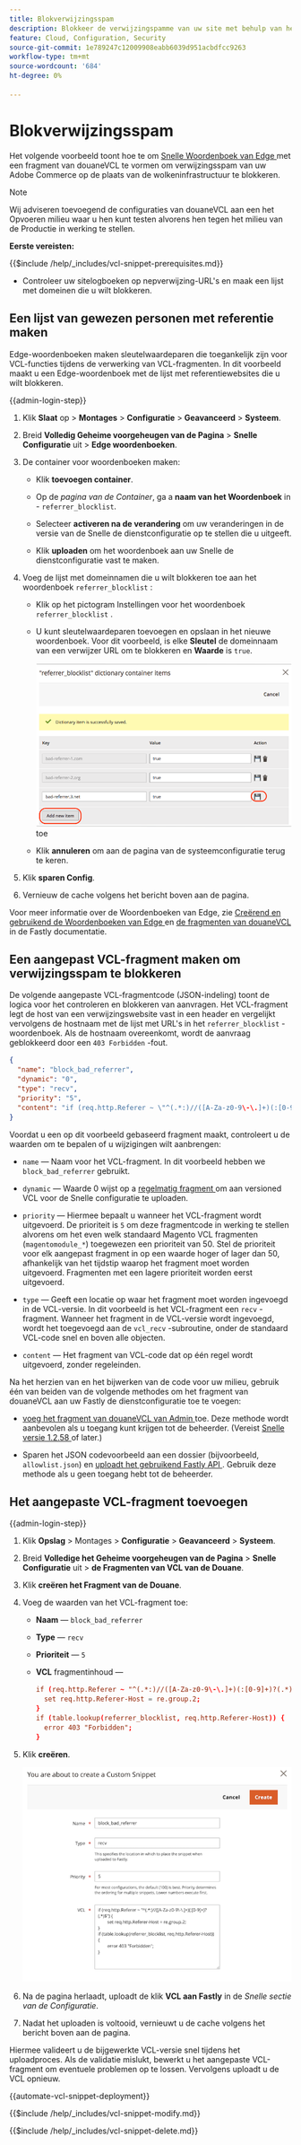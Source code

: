```yaml
---
title: Blokverwijzingsspam
description: Blokkeer de verwijzingspamme van uw site met behulp van het Fastly Edge-woordenboek en een aangepast VCL-fragment.
feature: Cloud, Configuration, Security
source-git-commit: 1e789247c12009908eabb6039d951acbdfcc9263
workflow-type: tm+mt
source-wordcount: '684'
ht-degree: 0%

---
```


# Blokverwijzingsspam

Het volgende voorbeeld toont hoe te om [ Snelle Woordenboek van Edge ](https://docs.fastly.com/guides/edge-dictionaries/working-with-dictionaries-using-the-api) met een fragment van douaneVCL te vormen om verwijzingsspam van uw Adobe Commerce op de plaats van de wolkeninfrastructuur te blokkeren.

>[!NOTE]
>
>Wij adviseren toevoegend de configuraties van douaneVCL aan een het Opvoeren milieu waar u hen kunt testen alvorens hen tegen het milieu van de Productie in werking te stellen.

**Eerste vereisten:**

{{$include /help/_includes/vcl-snippet-prerequisites.md}}

- Controleer uw sitelogboeken op nepverwijzing-URL&#39;s en maak een lijst met domeinen die u wilt blokkeren.

## Een lijst van gewezen personen met referentie maken

Edge-woordenboeken maken sleutelwaardeparen die toegankelijk zijn voor VCL-functies tijdens de verwerking van VCL-fragmenten. In dit voorbeeld maakt u een Edge-woordenboek met de lijst met referentiewebsites die u wilt blokkeren.

{{admin-login-step}}

1. Klik **Slaat** op > **Montages** > **Configuratie** > **Geavanceerd** > **Systeem**.

1. Breid **Volledig Geheime voorgeheugen van de Pagina** > **Snelle Configuratie** uit > **Edge woordenboeken**.

1. De container voor woordenboeken maken:

   - Klik **toevoegen container**.

   - Op de *pagina van de Container*, ga a **naam van het Woordenboek** in - `referrer_blocklist`.

   - Selecteer **activeren na de verandering** om uw veranderingen in de versie van de Snelle de dienstconfiguratie op te stellen die u uitgeeft.

   - Klik **uploaden** om het woordenboek aan uw Snelle de dienstconfiguratie vast te maken.

1. Voeg de lijst met domeinnamen die u wilt blokkeren toe aan het woordenboek `referrer_blocklist` :

   - Klik op het pictogram Instellingen voor het woordenboek `referrer_blocklist` .

   - U kunt sleutelwaardeparen toevoegen en opslaan in het nieuwe woordenboek. Voor dit voorbeeld, is elke **Sleutel** de domeinnaam van een verwijzer URL om te blokkeren en **Waarde** is `true`.

     ![ voeg slechte punten van het verwijzingenwoordenboek ](../../assets/cdn/fastly-referrer-blocklist-dictionary.png) toe

   - Klik **annuleren** om aan de pagina van de systeemconfiguratie terug te keren.

1. Klik **sparen Config**.

1. Vernieuw de cache volgens het bericht boven aan de pagina.

Voor meer informatie over de Woordenboeken van Edge, zie [ Creërend en gebruikend de Woordenboeken van Edge ](https://docs.fastly.com/guides/edge-dictionaries/working-with-dictionaries-using-the-api) en [ de fragmenten van douaneVCL ](https://docs.fastly.com/guides/edge-dictionaries/working-with-dictionaries-using-the-api#custom-vcl-examples) in de Fastly documentatie.

## Een aangepast VCL-fragment maken om verwijzingsspam te blokkeren

De volgende aangepaste VCL-fragmentcode (JSON-indeling) toont de logica voor het controleren en blokkeren van aanvragen. Het VCL-fragment legt de host van een verwijzingswebsite vast in een header en vergelijkt vervolgens de hostnaam met de lijst met URL&#39;s in het `referrer_blocklist` -woordenboek. Als de hostnaam overeenkomt, wordt de aanvraag geblokkeerd door een `403 Forbidden` -fout.

```json
{
  "name": "block_bad_referrer",
  "dynamic": "0",
  "type": "recv",
  "priority": "5",
  "content": "if (req.http.Referer ~ \"^(.*:)//([A-Za-z0-9\-\.]+)(:[0-9]+)?(.*)$\") {set req.http.Referer-Host = re.group.2;}if (table.lookup(referrer_blocklist, req.http.Referer-Host)) {error 403 \"Forbidden\";}"
}
```

Voordat u een op dit voorbeeld gebaseerd fragment maakt, controleert u de waarden om te bepalen of u wijzigingen wilt aanbrengen:

- `name` — Naam voor het VCL-fragment. In dit voorbeeld hebben we `block_bad_referrer` gebruikt.

- `dynamic` — Waarde 0 wijst op a [ regelmatig fragment ](https://docs.fastly.com/en/guides/using-regular-vcl-snippets) om aan versioned VCL voor de Snelle configuratie te uploaden.

- `priority` — Hiermee bepaalt u wanneer het VCL-fragment wordt uitgevoerd. De prioriteit is `5` om deze fragmentcode in werking te stellen alvorens om het even welk standaard Magento VCL fragmenten (`magentomodule_*`) toegewezen een prioriteit van 50. Stel de prioriteit voor elk aangepast fragment in op een waarde hoger of lager dan 50, afhankelijk van het tijdstip waarop het fragment moet worden uitgevoerd. Fragmenten met een lagere prioriteit worden eerst uitgevoerd.

- `type` — Geeft een locatie op waar het fragment moet worden ingevoegd in de VCL-versie. In dit voorbeeld is het VCL-fragment een `recv` -fragment. Wanneer het fragment in de VCL-versie wordt ingevoegd, wordt het toegevoegd aan de `vcl_recv` -subroutine, onder de standaard VCL-code snel en boven alle objecten.

- `content` — Het fragment van VCL-code dat op één regel wordt uitgevoerd, zonder regeleinden.

Na het herzien van en het bijwerken van de code voor uw milieu, gebruik één van beiden van de volgende methodes om het fragment van douaneVCL aan uw Fastly de dienstconfiguratie toe te voegen:

- [ voeg het fragment van douaneVCL van Admin ](#add-the-custom-vcl-snippet) toe. Deze methode wordt aanbevolen als u toegang kunt krijgen tot de beheerder. (Vereist [ Snelle versie 1.2.58 ](fastly-configuration.md#upgrade) of later.)

- Sparen het JSON codevoorbeeld aan een dossier (bijvoorbeeld, `allowlist.json`) en [ uploadt het gebruikend Fastly API ](fastly-vcl-custom-snippets.md#manage-custom-vcl-snippets-using-the-api). Gebruik deze methode als u geen toegang hebt tot de beheerder.

## Het aangepaste VCL-fragment toevoegen

{{admin-login-step}}

1. Klik **Opslag** > Montages > **Configuratie** > **Geavanceerd** > **Systeem**.

1. Breid **Volledige het Geheime voorgeheugen van de Pagina** > **Snelle Configuratie** uit > **de Fragmenten van VCL van de Douane**.

1. Klik **creëren het Fragment van de Douane**.

1. Voeg de waarden van het VCL-fragment toe:

   - **Naam** — `block_bad_referrer`

   - **Type** — `recv`

   - **Prioriteit** — `5`

   - **VCL** fragmentinhoud —

     ```conf
     if (req.http.Referer ~ "^(.*:)//([A-Za-z0-9\-\.]+)(:[0-9]+)?(.*)$") {
       set req.http.Referer-Host = re.group.2;  
     }
     if (table.lookup(referrer_blocklist, req.http.Referer-Host)) {
       error 403 "Forbidden";
     }
     ```

1. Klik **creëren**.

   ![ creeer het fragment van het blok van de douaneverwijzing VCL ](/help/assets/cdn/fastly-create-referrer-block-snippet.png)

1. Na de pagina herlaadt, uploadt de klik **VCL aan Fastly** in de *Snelle sectie van de Configuratie*.

1. Nadat het uploaden is voltooid, vernieuwt u de cache volgens het bericht boven aan de pagina.

Hiermee valideert u de bijgewerkte VCL-versie snel tijdens het uploadproces. Als de validatie mislukt, bewerkt u het aangepaste VCL-fragment om eventuele problemen op te lossen. Vervolgens uploadt u de VCL opnieuw.

{{automate-vcl-snippet-deployment}}

{{$include /help/_includes/vcl-snippet-modify.md}}

{{$include /help/_includes/vcl-snippet-delete.md}}
